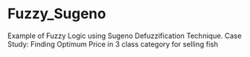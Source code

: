 # Fuzzy_Sugeno
Example of Fuzzy Logic using Sugeno Defuzzification Technique.
Case Study: Finding Optimum Price in 3 class category for selling fish

